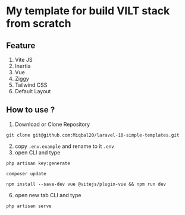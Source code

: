 # My template for build VILT stack from scratch
## Feature
1. Vite JS
2. Inertia
3. Vue
4. Ziggy
5. Tailwind CSS
6. Default Layout
## How to use ?
1. Download or Clone Repository
```
git clone git@github.com:Miqbal20/laravel-10-simple-templates.git
```
2. copy ```.env.example``` and rename to it ```.env```
3. open CLI and type 
```
php artisan key:generate
```
```
composer update
```
```
npm install --save-dev vue @vitejs/plugin-vue && npm run dev
```
6. open new tab CLI and type 
```
php artisan serve
```

